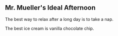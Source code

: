 ## Mr. Mueller's Ideal Afternoon

The best way to relax after a long day is to take a nap.

The best ice cream is vanilla chocolate chip.